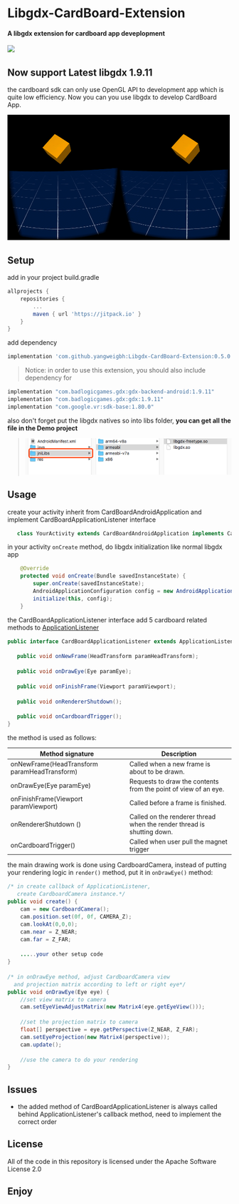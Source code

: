 # Libgdx-CardBoard-Extension

#### A libgdx extension for cardboard app deveplopment

[![](https://jitpack.io/v/yangweigbh/Libgdx-CardBoard-Extension.svg)](https://jitpack.io/#yangweigbh/Libgdx-CardBoard-Extension)

## Now support Latest libgdx 1.9.11

the cardboard sdk can only use OpenGL API to development app which is quite low efficiency. Now you can you use libgdx to develop CardBoard App.

![](snapshot.png)

## Setup

add in your project build.gradle

```groovy
allprojects {
    repositories {
        ...
        maven { url 'https://jitpack.io' }
    }
}
```
add dependency
```groovy
implementation 'com.github.yangweigbh:Libgdx-CardBoard-Extension:0.5.0'
```

> Notice: in order to use this extension, you should also include dependency for 
```groovy
implementation "com.badlogicgames.gdx:gdx-backend-android:1.9.11"
implementation "com.badlogicgames.gdx:gdx:1.9.11"
implementation "com.google.vr:sdk-base:1.80.0"
```
also don't forget put the libgdx natives so into libs folder, **you can get all the file in the Demo project**

>![](snapshot2.png)

## Usage

create your activity inherit from CardBoardAndroidApplication and implement CardBoardApplicationListener interface

```java
   class YourActivity extends CardBoardAndroidApplication implements CardBoardApplicationListener
```

in your activity `onCreate` method, do libgdx initialization like normal libgdx app

```java
    @Override
    protected void onCreate(Bundle savedInstanceState) {
        super.onCreate(savedInstanceState);
        AndroidApplicationConfiguration config = new AndroidApplicationConfiguration();
        initialize(this, config);
    }
```

the CardBoardApplicationListener interface add 5 cardboard related methods to [ApplicationListener](https://github.com/libgdx/libgdx/wiki/The-life-cycle)

```java
public interface CardBoardApplicationListener extends ApplicationListener{

   public void onNewFrame(HeadTransform paramHeadTransform);

   public void onDrawEye(Eye paramEye);

   public void onFinishFrame(Viewport paramViewport);

   public void onRendererShutdown();

   public void onCardboardTrigger();
}
```
the method is used as follows:

Method signature | Description
---------------- | -------------
onNewFrame(HeadTransform paramHeadTransform) | Called when a new frame is about to be drawn.
onDrawEye(Eye paramEye) | Requests to draw the contents from the point of view of an eye.
onFinishFrame(Viewport paramViewport) | Called before a frame is finished.
onRendererShutdown () | Called on the renderer thread when the render thread is shutting down.
onCardboardTrigger() | Called when user pull the magnet trigger

the main drawing work is done using CardboardCamera, instead of putting your rendering logic in `render()` method, put it in `onDrawEye()` method:

```java
/* in create callback of ApplicationListener, 
   create CardboardCamera instance.*/
public void create() {
    cam = new CardboardCamera();
    cam.position.set(0f, 0f, CAMERA_Z);
    cam.lookAt(0,0,0);
    cam.near = Z_NEAR;
    cam.far = Z_FAR;

    .....your other setup code
}

/* in onDrawEye method, adjust CardboardCamera view 
  and projection matrix according to left or right eye*/
public void onDrawEye(Eye eye) {
	//set view matrix to camera
	cam.setEyeViewAdjustMatrix(new Matrix4(eye.getEyeView()));

	//set the projection matrix to camera
    float[] perspective = eye.getPerspective(Z_NEAR, Z_FAR);
    cam.setEyeProjection(new Matrix4(perspective));
    cam.update();

    //use the camera to do your rendering
}
```

## Issues

- the added method of CardBoardApplicationListener is always called behind ApplicationListener's callback method, need to implement the correct order

## License

All of the code in this repository is licensed under the Apache Software License 2.0

## Enjoy
